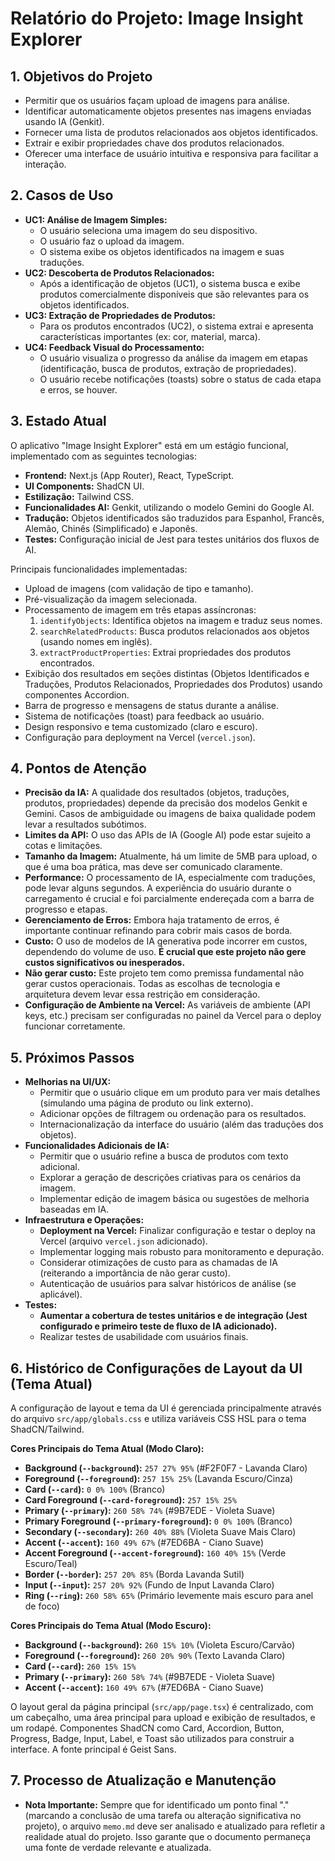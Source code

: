 # Relatório do Projeto: Image Insight Explorer

## 1. Objetivos do Projeto

- Permitir que os usuários façam upload de imagens para análise.
- Identificar automaticamente objetos presentes nas imagens enviadas usando IA (Genkit).
- Fornecer uma lista de produtos relacionados aos objetos identificados.
- Extrair e exibir propriedades chave dos produtos relacionados.
- Oferecer uma interface de usuário intuitiva e responsiva para facilitar a interação.

## 2. Casos de Uso

- **UC1: Análise de Imagem Simples:**
    - O usuário seleciona uma imagem do seu dispositivo.
    - O usuário faz o upload da imagem.
    - O sistema exibe os objetos identificados na imagem e suas traduções.
- **UC2: Descoberta de Produtos Relacionados:**
    - Após a identificação de objetos (UC1), o sistema busca e exibe produtos comercialmente disponíveis que são relevantes para os objetos identificados.
- **UC3: Extração de Propriedades de Produtos:**
    - Para os produtos encontrados (UC2), o sistema extrai e apresenta características importantes (ex: cor, material, marca).
- **UC4: Feedback Visual do Processamento:**
    - O usuário visualiza o progresso da análise da imagem em etapas (identificação, busca de produtos, extração de propriedades).
    - O usuário recebe notificações (toasts) sobre o status de cada etapa e erros, se houver.

## 3. Estado Atual

O aplicativo "Image Insight Explorer" está em um estágio funcional, implementado com as seguintes tecnologias:
- **Frontend:** Next.js (App Router), React, TypeScript.
- **UI Components:** ShadCN UI.
- **Estilização:** Tailwind CSS.
- **Funcionalidades AI:** Genkit, utilizando o modelo Gemini do Google AI.
- **Tradução:** Objetos identificados são traduzidos para Espanhol, Francês, Alemão, Chinês (Simplificado) e Japonês.
- **Testes:** Configuração inicial de Jest para testes unitários dos fluxos de AI.

Principais funcionalidades implementadas:
- Upload de imagens (com validação de tipo e tamanho).
- Pré-visualização da imagem selecionada.
- Processamento de imagem em três etapas assíncronas:
    1. `identifyObjects`: Identifica objetos na imagem e traduz seus nomes.
    2. `searchRelatedProducts`: Busca produtos relacionados aos objetos (usando nomes em inglês).
    3. `extractProductProperties`: Extrai propriedades dos produtos encontrados.
- Exibição dos resultados em seções distintas (Objetos Identificados e Traduções, Produtos Relacionados, Propriedades dos Produtos) usando componentes Accordion.
- Barra de progresso e mensagens de status durante a análise.
- Sistema de notificações (toast) para feedback ao usuário.
- Design responsivo e tema customizado (claro e escuro).
- Configuração para deployment na Vercel (`vercel.json`).

## 4. Pontos de Atenção

- **Precisão da IA:** A qualidade dos resultados (objetos, traduções, produtos, propriedades) depende da precisão dos modelos Genkit e Gemini. Casos de ambiguidade ou imagens de baixa qualidade podem levar a resultados subótimos.
- **Limites da API:** O uso das APIs de IA (Google AI) pode estar sujeito a cotas e limitações.
- **Tamanho da Imagem:** Atualmente, há um limite de 5MB para upload, o que é uma boa prática, mas deve ser comunicado claramente.
- **Performance:** O processamento de IA, especialmente com traduções, pode levar alguns segundos. A experiência do usuário durante o carregamento é crucial e foi parcialmente endereçada com a barra de progresso e etapas.
- **Gerenciamento de Erros:** Embora haja tratamento de erros, é importante continuar refinando para cobrir mais casos de borda.
- **Custo:** O uso de modelos de IA generativa pode incorrer em custos, dependendo do volume de uso. **É crucial que este projeto não gere custos significativos ou inesperados.**
- **Não gerar custo:** Este projeto tem como premissa fundamental não gerar custos operacionais. Todas as escolhas de tecnologia e arquitetura devem levar essa restrição em consideração.
- **Configuração de Ambiente na Vercel:** As variáveis de ambiente (API keys, etc.) precisam ser configuradas no painel da Vercel para o deploy funcionar corretamente.

## 5. Próximos Passos

- **Melhorias na UI/UX:**
    - Permitir que o usuário clique em um produto para ver mais detalhes (simulando uma página de produto ou link externo).
    - Adicionar opções de filtragem ou ordenação para os resultados.
    - Internacionalização da interface do usuário (além das traduções dos objetos).
- **Funcionalidades Adicionais de IA:**
    - Permitir que o usuário refine a busca de produtos com texto adicional.
    - Explorar a geração de descrições criativas para os cenários da imagem.
    - Implementar edição de imagem básica ou sugestões de melhoria baseadas em IA.
- **Infraestrutura e Operações:**
    - **Deployment na Vercel:** Finalizar configuração e testar o deploy na Vercel (arquivo `vercel.json` adicionado).
    - Implementar logging mais robusto para monitoramento e depuração.
    - Considerar otimizações de custo para as chamadas de IA (reiterando a importância de não gerar custo).
    - Autenticação de usuários para salvar históricos de análise (se aplicável).
- **Testes:**
    - **Aumentar a cobertura de testes unitários e de integração (Jest configurado e primeiro teste de fluxo de IA adicionado).**
    - Realizar testes de usabilidade com usuários finais.

## 6. Histórico de Configurações de Layout da UI (Tema Atual)

A configuração de layout e tema da UI é gerenciada principalmente através do arquivo `src/app/globals.css` e utiliza variáveis CSS HSL para o tema ShadCN/Tailwind.

**Cores Principais do Tema Atual (Modo Claro):**

- **Background (`--background`):** `257 27% 95%` (#F2F0F7 - Lavanda Claro)
- **Foreground (`--foreground`):** `257 15% 25%` (Lavanda Escuro/Cinza)
- **Card (`--card`):** `0 0% 100%` (Branco)
- **Card Foreground (`--card-foreground`):** `257 15% 25%`
- **Primary (`--primary`):** `260 58% 74%` (#9B7EDE - Violeta Suave)
- **Primary Foreground (`--primary-foreground`):** `0 0% 100%` (Branco)
- **Secondary (`--secondary`):** `260 40% 88%` (Violeta Suave Mais Claro)
- **Accent (`--accent`):** `160 49% 67%` (#7ED6BA - Ciano Suave)
- **Accent Foreground (`--accent-foreground`):** `160 40% 15%` (Verde Escuro/Teal)
- **Border (`--border`):** `257 20% 85%` (Borda Lavanda Sutil)
- **Input (`--input`):** `257 20% 92%` (Fundo de Input Lavanda Claro)
- **Ring (`--ring`):** `260 58% 65%` (Primário levemente mais escuro para anel de foco)

**Cores Principais do Tema Atual (Modo Escuro):**

- **Background (`--background`):** `260 15% 10%` (Violeta Escuro/Carvão)
- **Foreground (`--foreground`):** `260 20% 90%` (Texto Lavanda Claro)
- **Card (`--card`):** `260 15% 15%`
- **Primary (`--primary`):** `260 58% 74%` (#9B7EDE - Violeta Suave)
- **Accent (`--accent`):** `160 49% 67%` (#7ED6BA - Ciano Suave)

O layout geral da página principal (`src/app/page.tsx`) é centralizado, com um cabeçalho, uma área principal para upload e exibição de resultados, e um rodapé. Componentes ShadCN como Card, Accordion, Button, Progress, Badge, Input, Label, e Toast são utilizados para construir a interface. A fonte principal é Geist Sans.

## 7. Processo de Atualização e Manutenção

- **Nota Importante:** Sempre que for identificado um ponto final "." (marcando a conclusão de uma tarefa ou alteração significativa no projeto), o arquivo `memo.md` deve ser analisado e atualizado para refletir a realidade atual do projeto. Isso garante que o documento permaneça uma fonte de verdade relevante e atualizada.
